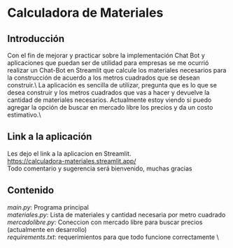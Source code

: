 # Calculadora de Materiales

## Introducción
Con el fin de mejorar y practicar sobre la implementación Chat Bot y aplicaciones que puedan ser de utilidad 
para empresas se me ocurrió realizar un Chat-Bot en Streamlit que calcule los materiales necesarios para la 
construcción de acuerdo a los metros cuadrados que se desean construir.\ 
La aplicación es sencilla de utilizar, pregunta que es lo que se desea construir y los metros cuadrados que 
vas a hacer y devuelve la cantidad de materiales necesarios. Actualmente estoy viendo si puedo agregar la 
opción de buscar en mercado libre los precios y da un costo estimativo.\
## Link a la aplicación

Les dejo el link a la aplicacion en Streamlit.\
https://calculadora-materiales.streamlit.app/ \
Todo comentario y sugerencia será bienvenido, muchas gracias

## Contenido

$main.py:$ Programa principal  \
$materiales.py:$ Lista de materiales y cantidad necesaria por metro cuadrado \
$mercadolibre.py:$ Coneccion con mercado libre para buscar precios (actualmente en desarrollo) \
$requirements.txt:$ requerimientos para que todo funcione correctamente \



